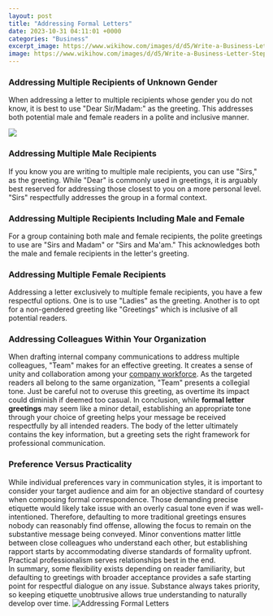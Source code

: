 ```yaml
---
layout: post
title: "Addressing Formal Letters"
date: 2023-10-31 04:11:01 +0000
categories: "Business"
excerpt_image: https://www.wikihow.com/images/d/d5/Write-a-Business-Letter-Step-23-Version-2.jpg
image: https://www.wikihow.com/images/d/d5/Write-a-Business-Letter-Step-23-Version-2.jpg
---
```


### Addressing Multiple Recipients of Unknown Gender
When addressing a letter to multiple recipients whose gender you do not know, it is best to use "Dear Sir/Madam:" as the greeting. This addresses both potential male and female readers in a polite and inclusive manner. 

![](https://images.sampletemplates.com/wp-content/uploads/2017/02/20212952/Sample-of-Addressing-a-Formal-Letter.jpg)
### Addressing Multiple Male Recipients
If you know you are writing to multiple male recipients, you can use "Sirs," as the greeting. While "Dear" is commonly used in greetings, it is arguably best reserved for addressing those closest to you on a more personal level. "Sirs" respectfully addresses the group in a formal context. 
### Addressing Multiple Recipients Including Male and Female
For a group containing both male and female recipients, the polite greetings to use are "Sirs and Madam" or "Sirs and Ma'am." This acknowledges both the male and female recipients in the letter's greeting. 
### Addressing Multiple Female Recipients 
Addressing a letter exclusively to multiple female recipients, you have a few respectful options. One is to use "Ladies" as the greeting. Another is to opt for a non-gendered greeting like "Greetings" which is inclusive of all potential readers.
### Addressing Colleagues Within Your Organization
When drafting internal company communications to address multiple colleagues, "Team" makes for an effective greeting. It creates a sense of unity and collaboration among your [company workforce](https://store.fi.io.vn/chihuahua-ride-shotgun-vintage-moon-broom-witch-halloween). As the targeted readers all belong to the same organization, "Team" presents a collegial tone. Just be careful not to overuse this greeting, as overtime its impact could diminish if deemed too casual.
In conclusion, while **formal letter greetings** may seem like a minor detail, establishing an appropriate tone through your choice of greeting helps your message be received respectfully by all intended readers. The body of the letter ultimately contains the key information, but a greeting sets the right framework for professional communication.
### Preference Versus Practicality 
While individual preferences vary in communication styles, it is important to consider your target audience and aim for an objective standard of courtesy when composing formal correspondence. Those demanding precise etiquette would likely take issue with an overly casual tone even if was well-intentioned. Therefore, defaulting to more traditional greetings ensures nobody can reasonably find offense, allowing the focus to remain on the substantive message being conveyed. Minor conventions matter little between close colleagues who understand each other, but establishing rapport starts by accommodating diverse standards of formality upfront. Practical professionalism serves relationships best in the end.  
In summary, some flexibility exists depending on reader familiarity, but defaulting to greetings with broader acceptance provides a safe starting point for respectful dialogue on any issue. Substance always takes priority, so keeping etiquette unobtrusive allows true understanding to naturally develop over time.
![Addressing Formal Letters](https://www.wikihow.com/images/d/d5/Write-a-Business-Letter-Step-23-Version-2.jpg)